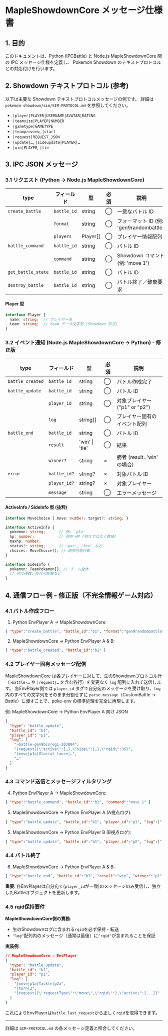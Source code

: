 <!--
  SHOWDOWN_MESSAGE_SPEC.md
  MapleShowdownCore メッセージ仕様書
  Python (IPCBattle) と Node.js MapleShowdownCore 間の IPC メッセージ仕様。
  Pokemon Showdown シミュレータ プロトコル (SIM-PROTOCOL.md) との対応を示す。
-->
# MapleShowdownCore メッセージ仕様書

## 1. 目的
このドキュメントは、Python (IPCBattle) と Node.js MapleShowdownCore 間の IPC メッセージ仕様を定義し、
Pokemon Showdown のテキストプロトコルとの対応付けを行います。

## 2. Showdown テキストプロトコル (参考)
以下は主要な Showdown テキストプロトコルメッセージの例です。
詳細は `pokemon-showdown/sim/SIM-PROTOCOL.md` を参照してください。

- `|player|PLAYER|USERNAME|AVATAR|RATING`
- `|teamsize|PLAYER|NUMBER`
- `|gametype|GAMETYPE`
- `|teampreview`, `|start`
- `|request|REQUEST_JSON`
- `|update|…`, `|sideupdate|PLAYER|…`
- `|win|PLAYER`, `|tie`

## 3. IPC JSON メッセージ

### 3.1 リクエスト (Python → Node.js MapleShowdownCore)

| type               | フィールド        | 型             | 必須 | 説明                                 |
|--------------------|-------------------|----------------|------|--------------------------------------|
| `create_battle`    | `battle_id`       | string         | ◯   | 一意なバトル ID                      |
|                    | `format`          | string         | ◯   | フォーマット ID (例: 'gen9randombattle') |
|                    | `players`         | Player[]       | ◯   | プレイヤー情報配列                   |
| `battle_command`   | `battle_id`       | string         | ◯   | バトル ID                            |
|                    | `command`         | string         | ◯   | Showdown コマンド (例: 'move 1')      |
| `get_battle_state` | `battle_id`       | string         | ◯   | バトル ID                            |
| `destroy_battle`   | `battle_id`       | string         | ◯   | バトル終了／破棄要求                 |

#### Player 型
```ts
interface Player {
  name: string;  // プレイヤー名
  team: string;  // team データ文字列 (Showdown 形式)
}
```

### 3.2 イベント通知 (Node.js MapleShowdownCore → Python) - 修正版

| type               | フィールド        | 型               | 必須 | 説明                             |
|--------------------|-------------------|------------------|------|----------------------------------|
| `battle_created`   | `battle_id`       | string           | ◯   | バトル作成完了                   |
| `battle_update`    | `battle_id`       | string           | ◯   | バトル ID                        |
|                    | `player_id`       | string           | ◯   | 対象プレイヤー ("p1" or "p2")    |
|                    | `log`             | string[]         | ◯   | プレイヤー固有のイベント配列     |
| `battle_end`       | `battle_id`       | string           | ◯   | バトル ID                        |
|                    | `result`          | 'win' \| 'tie' | ◯   | 結果                             |
|                    | `winner?`         | string           | ×   | 勝者 (result='win' の場合)       |
| `error`            | `battle_id?`      | string?          | ×   | 対象バトル ID                    |
|                    | `player_id?`      | string?          | ×   | 対象プレイヤー                   |
|                    | `message`         | string           | ◯   | エラーメッセージ                 |

#### ActiveInfo / SideInfo 型 (抜粋)
```ts
interface MoveChoice { move: number; target?: string; }

interface ActiveInfo {
  pokemon: string;      // 例: 'p1a'
  hp: number;           // 現在 HP (割合ではなく数値)
  maxhp: number;
  status?: string;      // 'par', 'brn' など
  choices: MoveChoice[]; // 選択可能行動
}

interface SideInfo {
  pokemon: TeamPokemon[]; // チーム全体
  // 他に残数、交代可能数など
}
```

## 4. 通信フロー例 - 修正版（不完全情報ゲーム対応）

### 4.1 バトル作成フロー
1. Python EnvPlayer A → MapleShowdownCore:
```json
{ "type":"create_battle", "battle_id":"b1", "format":"gen9randombattle", "players":[...] }
```
2. MapleShowdownCore → Python EnvPlayer A & B:
```json
{ "type":"battle_created", "battle_id":"b1" }
```

### 4.2 プレイヤー固有メッセージ配信
MapleShowdownCore は各プレイヤーに対して、生のShowdownプロトコル行（`>battle-…` や `|request|…` を含む各行）を変更なく `log` 配列に入れて送信します。
各EnvPlayer側では `player_id` タグで自分宛のメッセージを受け取り、`log` 内のすべての文字列をそのまま分割せずに `parse_message`（CustomBattle → Battle）に渡すことで、poke-env の標準処理を完全に再現します。

例: MapleShowdownCore → Python EnvPlayer A 向け JSON
```json
{
  "type": "battle_update",
  "battle_id": "b1",
  "player_id": "p1",
  "log": [
    ">battle-gen9bssregi-203804",
    "|request|{\"active\":[…],\"side\":{…},\"rqid\":36}",
    "|move|p1a|Glacial Lance|…",
    "…"
  ]
}
```

### 4.3 コマンド送信とメッセージフィルタリング
4. Python EnvPlayer A → MapleShowdownCore:
```json
{ "type":"battle_command", "battle_id":"b1", "command":"move 1" }
```
5. MapleShowdownCore → Python EnvPlayer A (A視点ログ):
```json
{ "type":"battle_update", "battle_id":"b1", "player_id":"p1", "log":["|move|p1a|Tackle|p2a","|turn|2",…] }
```
5. MapleShowdownCore → Python EnvPlayer B (B視点ログ):
```json
{ "type":"battle_update", "battle_id":"b1", "player_id":"p2", "log":["|move|p1a|Tackle|p2a","|turn|2",…] }
```

### 4.4 バトル終了
6. MapleShowdownCore → Python EnvPlayer A & B:
```json
{ "type":"battle_end", "battle_id":"b1", "result":"win", "winner":"p1" }
```

**重要**: 各EnvPlayerは自分宛て(`player_id`が一致)のメッセージのみ受信し、独立したBattleオブジェクトを更新します。

### 4.5 rqid保持要件
**MapleShowdownCore側の責務**:
- 生のShowdownログに含まれる`rqid`を必ず保持・転送
- `"log"`配列内のメッセージ（通常は最後）に`"rqid"`が含まれることを保証

**実装例**:
```json
// MapleShowdownCore → EnvPlayer
{
  "type": "battle_update",
  "battle_id": "b1", 
  "player_id": "p1",
  "log": [
    "|move|p1a|Tackle|p2a",
    "|turn|2",
    "|request|{\"requestType\":\"move\",\"rqid\":2,\"active\":[...]}"
  ]
}
```

これによりEnvPlayerは`battle.last_request`から正しく`rqid`を取得できます。

---
詳細は `SIM-PROTOCOL.md` の各メッセージ定義と照合してください。